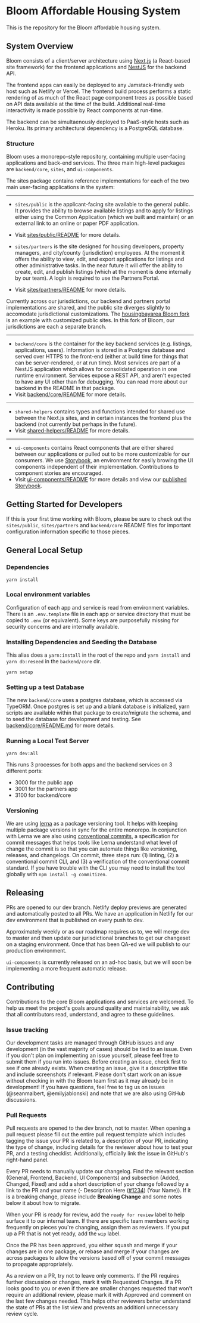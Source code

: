 # Bloom Affordable Housing System

This is the repository for the Bloom affordable housing system.

## System Overview

Bloom consists of a client/server architecture using [Next.js](https://nextjs.org) (a React-based site framework) for the frontend applications and [NestJS](https://nestjs.com) for the backend API.

The frontend apps can easily be deployed to any Jamstack-friendly web host such as Netlify or Vercel. The frontend build process performs a static rendering of as much of the React page component trees as possible based on API data available at the time of the build. Additional real-time interactivity is made possible by React components at run-time.

The backend can be simultaenously deployed to PaaS-style hosts such as Heroku. Its primary architectural dependency is a PostgreSQL database.

### Structure

Bloom uses a monorepo-style repository, containing multiple user-facing applications and back-end services. The three main high-level packages are `backend/core`, `sites`, and `ui-components`.

The sites package contains reference implementations for each of the two main user-facing applications in the system:

---

- `sites/public` is the applicant-facing site available to the general public. It provides the ability to browse available listings and to apply for listings either using the Common Application (which we built and maintain) or an external link to an online or paper PDF application.
- Visit [sites/public/README](https://github.com/bloom-housing/bloom/blob/dev/sites/public/README.md) for more details.

- `sites/partners` is the site designed for housing developers, property managers, and city/county (jurisdiction) employees. At the moment it offers the ability to view, edit, and export applications for listings and other administrative tasks. In the near future it will offer the ability to create, edit, and publish listings (which at the moment is done internally by our team). A login is required to use the Partners Portal.
- Visit [sites/partners/README](https://github.com/bloom-housing/bloom/blob/dev/sites/partners/README.md) for more details.

Currently across our jurisdictions, our backend and partners portal implementations are shared, and the public site diverges slightly to accomodate jurisdictional customizations. The [housingbayarea Bloom fork](https://github.com/housingbayarea/bloom) is an example with customized public sites. In this fork of Bloom, our jurisdictions are each a separate branch.

---

- `backend/core` is the container for the key backend services (e.g. listings, applications, users). Information is stored in a Postgres database and served over HTTPS to the front-end (either at build time for things that can be server-rendered, or at run time). Most services are part of a NestJS application which allows for consolidated operation in one runtime environment. Services expose a REST API, and aren't expected to have any UI other than for debugging. You can read more about our backend in the README in that package.
- Visit [backend/core/README](https://github.com/bloom-housing/bloom/blob/dev/backend/core/README.md) for more details.

---

- `shared-helpers` contains types and functions intended for shared use between the Next.js sites, and in certain instances the frontend plus the backend (not currently but perhaps in the future).
- Visit [shared-helpers/README](https://github.com/bloom-housing/bloom/blob/dev/shared-helpers/README.md) for more details.

---

- `ui-components` contains React components that are either shared between our applications or pulled out to be more customizable for our consumers. We use [Storybook](https://storybook.js.org/), an environment for easily browing the UI components independent of their implementation. Contributions to component stories are encouraged.
- Visit [ui-components/README](https://github.com/bloom-housing/bloom/blob/dev/ui-components/README.md) for more details and view our [published Storybook](https://storybook.bloom.exygy.dev/).

## Getting Started for Developers

If this is your first time working with Bloom, please be sure to check out the `sites/public`, `sites/partners` and `backend/core` README files for important configuration information specific to those pieces.

## General Local Setup

### Dependencies

```
yarn install
```

### Local environment variables

Configuration of each app and service is read from environment variables. There is an `.env.template` file in each app or service directory that must be copied to `.env` (or equivalent). Some keys are purposefully missing for security concerns and are internally available.

### Installing Dependencies and Seeding the Database

This alias does a `yarn:install` in the root of the repo and `yarn install` and `yarn db:reseed` in the `backend/core` dir.

```
yarn setup
```

### Setting up a test Database

The new `backend/core` uses a postgres database, which is accessed via TypeORM. Once postgres is set up and a blank database is initialized, yarn scripts are available within that package to create/migrate the schema, and to seed the database for development and testing. See [backend/core/README.md](https://github.com/bloom-housing/bloom/blob/master/backend/core/README.md) for more details.

### Running a Local Test Server

```
yarn dev:all
```

This runs 3 processes for both apps and the backend services on 3 different ports:

- 3000 for the public app
- 3001 for the partners app
- 3100 for backend/core

### Versioning

We are using [lerna](https://lerna.js.org/) as a package versioning tool. It helps with keeping multiple package versions in sync for the entire monorepo. In conjunction with Lerna we are also using [conventional commits](https://www.conventionalcommits.org/en/v1.0.0/), a specification for commit messages that helps tools like Lerna understand what level of change the commit is so that you can automate things like versioning, releases, and changelogs. On commit, three steps run: (1) linting, (2) a conventional commit CLI, and (3) a verification of the conventional commit standard. If you have trouble with the CLI you may need to install the tool globally with `npm install -g commitizen`.

## Releasing

PRs are opened to our dev branch. Netlify deploy previews are generated and automatically posted to all PRs. We have an application in Netlify for our dev environment that is published on every push to dev.

Approximately weekly or as our roadmap requires us to, we will merge dev to master and then update our jurisdictional branches to get our changeset on a staging environment. Once that has been QA-ed we will publish to our production environment.

`ui-components` is currently released on an ad-hoc basis, but we will soon be implementing a more frequent automatic release.

## Contributing

Contributions to the core Bloom applications and services are welcomed. To help us meet the project's goals around quality and maintainability, we ask that all contributors read, understand, and agree to these guidelines.

### Issue tracking

Our development tasks are managed through GitHub issues and any development (in the vast majority of cases) should be tied to an issue. Even if you don't plan on implementing an issue yourself, please feel free to submit them if you run into issues. Before creating an issue, check first to see if one already exists. When creating an issue, give it a descriptive title and include screenshots if relevant. Please don't start work on an issue without checking in with the Bloom team first as it may already be in development! If you have questions, feel free to tag us on issues (@seanmalbert, @emilyjablonski) and note that we are also using GitHub discussions.

### Pull Requests

Pull requests are opened to the dev branch, not to master. When opening a pull request please fill out the entire pull request template which includes tagging the issue your PR is related to, a description of your PR, indicating the type of change, including details for the reviewer about how to test your PR, and a testing checklist. Additionally, officially link the issue in GitHub's right-hand panel.

Every PR needs to manually update our changelog. Find the relevant section (General, Frontend, Backend, UI Components) and subsection (Added, Changed, Fixed) and add a short description of your change followed by a link to the PR and your name (- Description Here ([#1234](https://github.com/bloom-housing/bloom/pull/1234)) (Your Name)). If it is a breaking change, please include **Breaking Change** and some notes below it about how to migrate.

When your PR is ready for review, add the `ready for review` label to help surface it to our internal team. If there are specific team members working frequently on pieces you're changing, assign them as reviewers. If you put up a PR that is not yet ready, add the `wip` label.

Once the PR has been approved, you either squash and merge if your changes are in one package, or rebase and merge if your changes are across packages to allow the versions based off of your commit messages to propagate appropriately.

As a review on a PR, try not to leave only comments. If the PR requires further discussion or changes, mark it with Requested Changes. If a PR looks good to you or even if there are smaller changes requested that won't require an additional review, please mark it with Approved and comment on the last few changes needed. This helps other reviewers better understand the state of PRs at the list view and prevents an additionl unnecessary review cycle.
